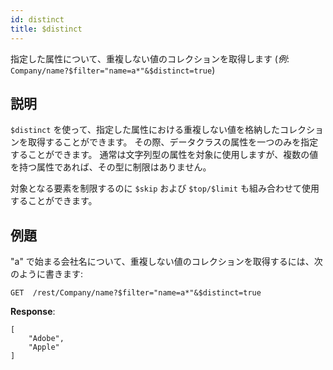 ```yaml
---
id: distinct
title: $distinct
---
```


指定した属性について、重複しない値のコレクションを取得します (_例_: `Company/name?$filter="name=a*"&$distinct=true`)

## 説明

`$distinct` を使って、指定した属性における重複しない値を格納したコレクションを取得することができます。 その際、データクラスの属性を一つのみを指定することができます。 通常は文字列型の属性を対象に使用しますが、複数の値を持つ属性であれば、その型に制限はありません。

対象となる要素を制限するのに `$skip` および `$top/$limit` も組み合わせて使用することができます。

## 例題

"a" で始まる会社名について、重複しない値のコレクションを取得するには、次のように書きます:

`GET  /rest/Company/name?$filter="name=a*"&$distinct=true`

**Response**:

```
[
    "Adobe",
    "Apple"
]
```
